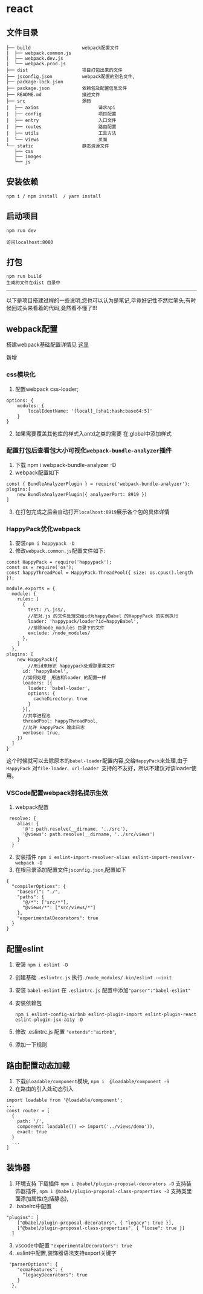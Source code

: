 # react
## 文件目录
```
├── build                   webpack配置文件
|  ├── webpack.common.js
|  ├── webpack.dev.js
|  └── webpack.prod.js
├── dist                    项目打包出来的文件
├── jsconfig.json           webpack配置的别名文件,
├── package-lock.json       
├── package.json            依赖包及配置信息文件
├── README.md               描述文件
├── src                     源码
|  ├── axios                      请求api    
|  ├── config                     项目配置
|  ├── entry                      入口文件
|  ├── routes                     路由配置
|  ├── utils                      工具方法
|  └── views                      页面
└── static                  静态资源文件
   ├── css
   ├── images
   └── js
```
## 安装依赖
```
npm i / npm install  / yarn install
```
## 启动项目 
```
npm run dev 

访问localhost:8080

```
## 打包
```
npm run build 
生成的文件在dist 目录中
```


---
以下是项目搭建过程的一些说明,您也可以认为是笔记,毕竟好记性不然烂笔头,有时候回过头来看着的代码,竟然看不懂了!!!

## webpack配置

搭建webpack基础配置详情见 [这里](https://github.com/1149308443/webpack)

新增

### css模块化
1. 配置webpack css-loader;
```
options: {
	modules: {
		localIdentName: '[local]_[sha1:hash:base64:5]'
	}
}
```
2. 如果需要覆盖其他库的样式入antd之类的需要 在:global中添加样式

### 配置打包后查看包大小可视化`webpack-bundle-analyzer`插件 
1. 下载 npm i webpack-bundle-analyzer -D
2. webpack配置如下
```
const { BundleAnalyzerPlugin } = require('webpack-bundle-analyzer');
plugins:[
    new BundleAnalyzerPlugin({ analyzerPort: 8919 })
]
```
3. 在打包完成之后会自动打开`localhost:8919`展示各个包的具体详情

### HappyPack优化webpack
1. 安装`npm i happypack -D`
2. 修改`webpack.common.js`配置文件如下:
```
const HappyPack = require('happypack');
const os = require('os');
const happyThreadPool = HappyPack.ThreadPool({ size: os.cpus().length });

module.exports = {
  module: {
    rules: [
      {
        test: /\.js$/,
        //把对.js 的文件处理交给id为happyBabel 的HappyPack 的实例执行
        loader: 'happypack/loader?id=happyBabel',
        //排除node_modules 目录下的文件
        exclude: /node_modules/
      },
    ]
  },
plugins: [
    new HappyPack({
        //用id来标识 happypack处理那里类文件
      id: 'happyBabel',
      //如何处理  用法和loader 的配置一样
      loaders: [{
        loader: 'babel-loader',
        options: {
          cacheDirectory: true
        }
      }],
      //共享进程池
      threadPool: happyThreadPool,
      //允许 HappyPack 输出日志
      verbose: true,
    })
  ]
}
```
这个时候就可以去除原本的`babel-loader`配置内容,交给`HappyPack`来处理,由于`HappyPack` 对`file-loader、url-loader `支持的不友好，所以不建议对该loader使用。

### VSCode配置webpack别名提示生效
1. webpack配置
```
 resolve: {
    alias: {
      '@': path.resolve(__dirname, '../src'),
      '@views': path.resolve(__dirname, '../src/views')
    }
  }
```
2. 安装插件 `npm i eslint-import-resolver-alias eslint-import-resolver-webpack -D`
3. 在根目录添加配置文件`jsconfig.json`,配置如下
```
{
  "compilerOptions": {
    "baseUrl": "./",
    "paths": {
      "@/*": ["src/*"],
      "@views/*": ["src/views/*"]
    },
    "experimentalDecorators": true
  }
}
```

## 配置eslint
1. 安装 `npm i eslint -D`

2. 创建基础 `.eslintrc.js` 执行`./node_modules/.bin/eslint -–init`

3. 安装 `babel-eslint` 在 `.eslintrc.js` 配置中添加`"parser":"babel-eslint"`

4. 安装依赖包
	```
	npm i eslint-config-airbnb eslint-plugin-import eslint-plugin-react eslint-plugin-jsx-a11y -D
	```
5. 修改 .eslintrc.js 配置 `"extends":"airbnb"`,

6. 添加一下规则

## 路由配置动态加载
1. 下载`@loadable/component`模块, `npm i  @loadable/component -S`
2. 在路由的引入处动态引入 
```
import loadable from '@loadable/component';
...
const router = [
  {
    path: '/',
    component: loadable(() => import('../views/demo')),
    exact: true
  }
  ...
]
```
## 装饰器
1. 环境支持 下载插件
   `npm i @babel/plugin-proposal-decorators -D` 支持装饰器插件,
     `npm i @babel/plugin-proposal-class-properties -D` 支持类里面添加属性(包括静态),
2. .babelrc中配置
```
"plugins": [
    ["@babel/plugin-proposal-decorators", { "legacy": true }],
    ["@babel/plugin-proposal-class-properties", { "loose": true }]
  ]
```
3. vscode中配置 `"experimentalDecorators": true`
4. .eslint中配置,装饰器语法支持export关键字
```
 "parserOptions": {
    "ecmaFeatures": {
      "legacyDecorators": true
    }
  },
```
